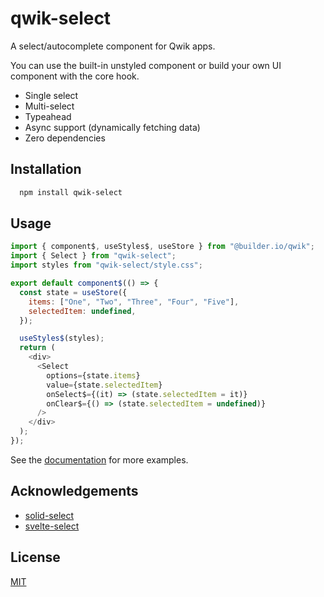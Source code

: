 # qwik-select

A select/autocomplete component for Qwik apps.

You can use the built-in unstyled component or build your own UI component with the core hook.

- Single select
- Multi-select
- Typeahead
- Async support (dynamically fetching data)
- Zero dependencies

## Installation

```bash
  npm install qwik-select
```

## Usage

```javascript
import { component$, useStyles$, useStore } from "@builder.io/qwik";
import { Select } from "qwik-select";
import styles from "qwik-select/style.css";

export default component$(() => {
  const state = useStore({
    items: ["One", "Two", "Three", "Four", "Five"],
    selectedItem: undefined,
  });

  useStyles$(styles);
  return (
    <div>
      <Select
        options={state.items}
        value={state.selectedItem}
        onSelect$={(it) => (state.selectedItem = it)}
        onClear$={() => (state.selectedItem = undefined)}
      />
    </div>
  );
});
```

See the [documentation](https://phongnn.github.io/qwik-select) for more examples.

## Acknowledgements

- [solid-select](https://github.com/thisbeyond/solid-select)
- [svelte-select](https://github.com/rob-balfre/svelte-select)

## License

[MIT](https://choosealicense.com/licenses/mit/)
